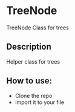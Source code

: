 # TreeNode

TreeNode Class for trees

## Description

Helper class for trees

## How to use:

- Clone the repo
- import it to your file
